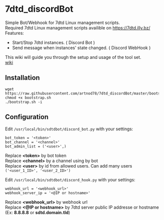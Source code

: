 # 7dtd_discordBot
Simple Bot/Webhook for 7dtd Linux management scripts.  
Required 7dtd Linux management scripts availible on https://7dtd.illy.bz/  
Features:
  * Start/Stop 7dtd instances. ( Discord Bot )
  * Send message when instances' state changed. ( Discord WebHook )  

This wiki will guide you through the setup and usage of the tool set.  
[wiki](https://github.com/artnod78/7dtd_discordBot/wiki)
## Installation
```
wget https://raw.githubusercontent.com/artnod78/7dtd_discordBot/master/bootstrap/bootstrap.sh
chmod +x bootstrap.sh
./bootstrap.sh -i
```
## Configuration
Edit `/usr/local/bin/sdtdbot/discord_bot.py` with your settings:
```
bot_token = '<token>'
bot_channel = '<channel>'
bot_admin_list = ('<user>',)
```
Replace **\<token>** by bot token  
Replace **\<channel>** by a channel using by bot  
Replace **\<user>** by id from allowed users. Can add many users `('<user_1_ID>', '<user_2_ID>')`  
 
 
 Edit `/usr/local/bin/sdtdbot/discord_hook.py` with your settings:
```
webhook_url = '<webhook_url>'
webhook_server_ip = '<@IP or hostname>'
```
Replace **\<webhook_url>** by webhook url  
Replace **\<@IP or hostname>** by 7dtd server public IP addresse or hostname (Ex: **8.8.8.8** or **sdtd.domain.tld**)
